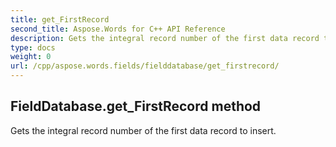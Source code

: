```yaml
---
title: get_FirstRecord
second_title: Aspose.Words for C++ API Reference
description: Gets the integral record number of the first data record to insert. 
type: docs
weight: 0
url: /cpp/aspose.words.fields/fielddatabase/get_firstrecord/
---
```

## FieldDatabase.get_FirstRecord method


Gets the integral record number of the first data record to insert.

